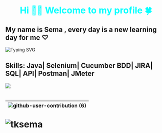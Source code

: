 
 <h1 align=center style="color:aqua" >Hi 👋🏻 Welcome to my profile 🍀
 </h1>
 <h2>My name is Sema , every day is a new learning day for me ♡ </h2>
 
![Typing SVG](https://readme-typing-svg.herokuapp.com?color=%23732DA4&lines=Full+Stack+Automation+Engineer+%7C+Turkey;I+am+Software+Automation+Test+Engineer.;I+am+sharing+my+projects+in+here;I+suggest+you+review+it+to+know+about+me+👩🏻‍💻;)  

 
## Skills: Java| Selenium| Cucumber BDD| JIRA| SQL| API| Postman| JMeter







  <img src="https://myways-public-data-prod.s3.ap-south-1.amazonaws.com/myways-resource-library/blogs/upcoming-career-opportunities-in-2022-cc87b_Image_blogs.png" />
<h1 align="center">




|![github-user-contribution (6)](https://user-images.githubusercontent.com/109308073/210966148-18099034-d443-450e-b167-cc8305550591.svg)|
 |---|
<!-- profile view count. replace username with yours-->
<p align="left"> 
	<img src="https://komarev.com/ghpvc/?username=abayramus&label=Profile%20views&color=0e75b6&style=flat" alt="tksema" /> 
</p>




 




<!-- <img align=beside width=190 src="https://github.com/tksema/tksema/blob/main/6c9d78ff0aef15b00a358ab718ed3aca.gif" /> --!>

 

















































































 


































